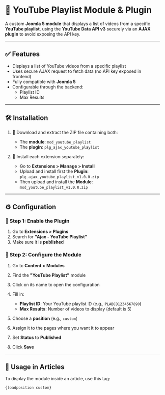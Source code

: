 # 🎵 YouTube Playlist Module & Plugin

A custom **Joomla 5 module** that displays a list of videos from a specific **YouTube playlist**, using the **YouTube Data API v3** securely via an **AJAX plugin** to avoid exposing the API key.

---

## ✅ Features

- Displays a list of YouTube videos from a specific playlist
- Uses secure AJAX request to fetch data (no API key exposed in frontend)
- Fully compatible with **Joomla 5**
- Configurable through the backend:
  - Playlist ID
  - Max Results

---

## 🛠️ Installation

1. 🔹 Download and extract the ZIP file containing both:

   - The **module**: `mod_youtube_playlist`
   - The **plugin**: `plg_ajax_youtube_playlist`

2. 🔧 Install each extension separately:
   - Go to **Extensions > Manage > Install**
   - Upload and install first the **Plugin**: `plg_ajax_youtube_playlist_v1.0.0.zip`
   - Then upload and install the **Module**: `mod_youtube_playlist_v1.0.0.zip`

---

## ⚙️ Configuration

### 🔹 Step 1: Enable the Plugin

1. Go to **Extensions > Plugins**
2. Search for **"Ajax - YouTube Playlist"**
3. Make sure it is **published**

### 🔹 Step 2: Configure the Module

1. Go to **Content > Modules**
2. Find the **"YouTube Playlist"** module
3. Click on its name to open the configuration
4. Fill in:

   - **Playlist ID**: Your YouTube playlist ID (e.g., `PLABCD1234567890`)
   - **Max Results**: Number of videos to display (default is 5)

5. Choose a **position** (e.g., `custom`)
6. Assign it to the pages where you want it to appear
7. Set **Status** to **Published**
8. Click **Save**

---

## 📄 Usage in Articles

To display the module inside an article, use this tag:

```html
{loadposition custom}
```
